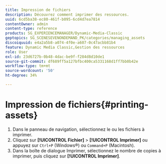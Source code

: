 ```yaml
---
title: Impression de fichiers
description: Découvrez comment imprimer des ressources.
uuid: 6cd5ba38-ec80-461f-b095-6cd4d7ea7814
contentOwner: admin
content-type: reference
products: SG_EXPERIENCEMANAGER/Dynamic-Media-Classic
geptopics: SG_SCENESEVENONDEMAND_PK/categories/managing_assets
discoiquuid: e4a2a5b8-a074-4f0e-a607-0c47acbb81b4
feature: Dynamic Media Classic,Gestion des ressources
role: User
exl-id: 23d6727b-0b48-4dac-be9f-f284d8d10de1
source-git-commit: df689ff5a127bfbc400ca5331168d1ff7bb0b42e
workflow-type: tm+mt
source-wordcount: '50'
ht-degree: 34%

---
```


# Impression de fichiers{#printing-assets}

1. Dans le panneau de navigation, sélectionnez le ou les fichiers à imprimer.
1. Cliquez sur **[!UICONTROL Fichier]** > **[!UICONTROL Imprimer]** ou appuyez sur `Ctrl+P` (Windows®) ou `Command+P` (Macintosh).
1. Dans la boîte de dialogue Imprimer, sélectionnez le nombre de copies à imprimer, puis cliquez sur **[!UICONTROL Imprimer]**.
